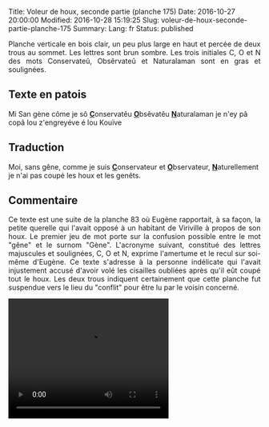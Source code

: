 Title: Voleur de houx, seconde partie (planche 175)
Date: 2016-10-27 20:00:00
Modified: 2016-10-28 15:19:25
Slug: voleur-de-houx-seconde-partie-planche-175
Summary: 
Lang: fr
Status: published

<p style="text-align:justify;">Planche verticale en bois clair, un peu plus large en haut et percée de deux trous au sommet. Les lettres sont brun sombre. Les trois initiales C, O et N des mots Conservateû, Obsêrvateû et Naturalaman sont en gras et soulignées.</p>
<figure class="image-block" style="float: right;">
  <img alt="" src="{static}/images/planche_175.png">
  <figcaption style="max-width: 217px"></figcaption>
</figure>


## Texte en patois
Mi San gène côme je sô <u>**C**</u>onservatêu <u>**O**</u>bsêvatêu <u>**N**</u>aturalaman  je n'ey pâ copâ lou z'engreyéve é lou Kouïve

## Traduction
Moi, sans gêne, comme je suis <u>**C**</u>onservateur et <u>**O**</u>bservateur, <u>**N**</u>aturellement je n'ai pas coupé les houx et les genêts.


## Commentaire
<p style="text-align:justify;">Ce texte est une suite de la planche 83 où Eugène rapportait, à sa façon, la petite querelle qui l'avait opposé à un habitant de Viriville à propos de son houx. Le premier jeu de mot porte sur la confusion possible entre le mot "gêne" et le surnom "Gène".
L'acronyme suivant, constitué des lettres majuscules et soulignées, C, O et N, exprime l'amertume et le recul sur soi-même d'Eugène. Ce texte s'adresse à la personne indélicate qui l'avait injustement accusé d'avoir volé les cisailles oubliées après qu'il eût coupé tout le houx. Les deux trous indiquent certainement que cette planche fut suspendue vers le lieu du "conflit" pour être lu par le voisin concerné.</p>

<video width="320" height="240" controls>
  <source src="{static}/videos/video_175.mp4" type="video/mp4">
</video>
